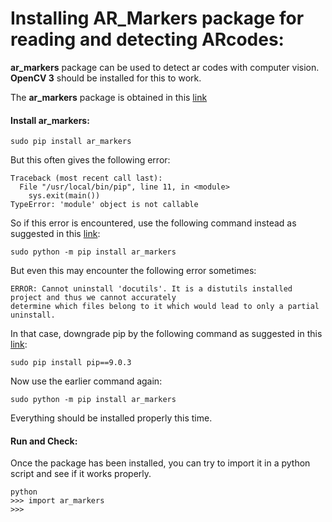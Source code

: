 # Installing AR_Markers package for reading and detecting ARcodes:

**ar_markers** package can be used to detect ar codes with computer vision. **OpenCV 3** should be installed for this to work.

The **ar_markers** package is obtained in this [link](https://pypi.org/project/ar-markers/)

#### Install ar_markers:
```
sudo pip install ar_markers
```

But this often gives the following error:

```
Traceback (most recent call last):
  File "/usr/local/bin/pip", line 11, in <module>
    sys.exit(main())
TypeError: 'module' object is not callable
```

So if this error is encountered, use the following command instead as suggested in this [link](https://stackoverflow.com/questions/58451650/pip-no-longer-working-after-update-error-module-object-is-not-callable):

```
sudo python -m pip install ar_markers
```

But even this may encounter the following error sometimes:

```
ERROR: Cannot uninstall 'docutils'. It is a distutils installed project and thus we cannot accurately 
determine which files belong to it which would lead to only a partial uninstall.
```

In that case, downgrade pip by the following command as suggested in this [link](https://github.com/pypa/pip/issues/5247):

```
sudo pip install pip==9.0.3
```

Now use the earlier command again:

```
sudo python -m pip install ar_markers
```

Everything should be installed properly this time.

#### Run and Check:
Once the package has been installed, you can try to import it in a python script and see if it works properly.

```
python
>>> import ar_markers
>>>




